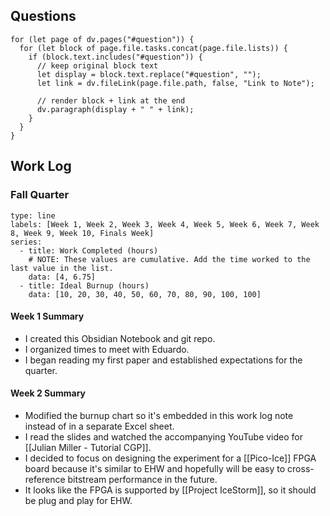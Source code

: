 ## Questions
```dataviewjs
for (let page of dv.pages("#question")) {
  for (let block of page.file.tasks.concat(page.file.lists)) {
    if (block.text.includes("#question")) {
      // keep original block text
      let display = block.text.replace("#question", "");
      let link = dv.fileLink(page.file.path, false, "Link to Note");

      // render block + link at the end
      dv.paragraph(display + " " + link);
    }
  }
}
```
## Work Log

### Fall Quarter

```chart
type: line
labels: [Week 1, Week 2, Week 3, Week 4, Week 5, Week 6, Week 7, Week 8, Week 9, Week 10, Finals Week]
series:
  - title: Work Completed (hours)
    # NOTE: These values are cumulative. Add the time worked to the last value in the list.
    data: [4, 6.75]
  - title: Ideal Burnup (hours)
    data: [10, 20, 30, 40, 50, 60, 70, 80, 90, 100, 100]
```

#### Week 1 Summary

- I created this Obsidian Notebook and git repo.
- I organized times to meet with Eduardo.
- I began reading my first paper and established expectations for the quarter.
#### Week 2 Summary

- Modified the burnup chart so it's embedded in this work log note instead of in a separate Excel sheet.
- I read the slides and watched the accompanying YouTube video for [[Julian Miller - Tutorial CGP]].
- I decided to focus on designing the experiment for a [[Pico-Ice]] FPGA board because it's similar to EHW and hopefully will be easy to cross-reference bitstream performance in the future.
- It looks like the FPGA is supported by [[Project IceStorm]], so it should be plug and play for EHW.